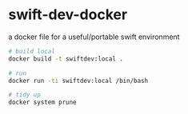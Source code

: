 # swift-dev-docker
a docker file for a useful/portable swift environment

```bash
# build local
docker build -t swiftdev:local .

# run
docker run -ti swiftdev:local /bin/bash

# tidy up
docker system prune
```
